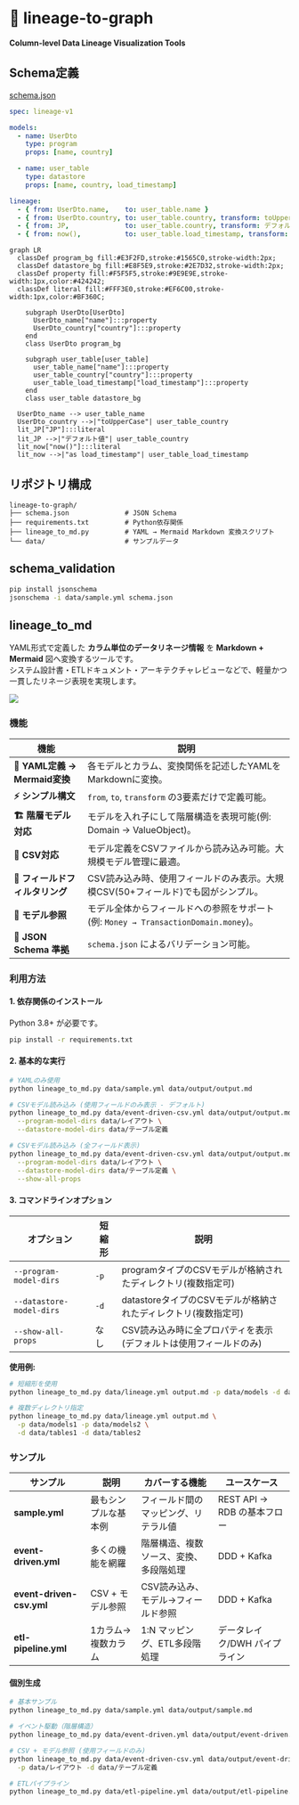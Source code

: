 # 🧩 lineage-to-graph

**Column-level Data Lineage Visualization Tools**

## Schema定義

[schema.json](./schema.json)

```yml
spec: lineage-v1

models:
  - name: UserDto
    type: program
    props: [name, country]

  - name: user_table
    type: datastore
    props: [name, country, load_timestamp]

lineage:
  - { from: UserDto.name,    to: user_table.name }
  - { from: UserDto.country, to: user_table.country, transform: toUpperCase }
  - { from: JP,              to: user_table.country, transform: デフォルト値 }
  - { from: now(),           to: user_table.load_timestamp, transform: as load_timestamp }
```

```mermaid
graph LR
  classDef program_bg fill:#E3F2FD,stroke:#1565C0,stroke-width:2px;
  classDef datastore_bg fill:#E8F5E9,stroke:#2E7D32,stroke-width:2px;
  classDef property fill:#F5F5F5,stroke:#9E9E9E,stroke-width:1px,color:#424242;
  classDef literal fill:#FFF3E0,stroke:#EF6C00,stroke-width:1px,color:#BF360C;

    subgraph UserDto[UserDto]
      UserDto_name["name"]:::property
      UserDto_country["country"]:::property
    end
    class UserDto program_bg

    subgraph user_table[user_table]
      user_table_name["name"]:::property
      user_table_country["country"]:::property
      user_table_load_timestamp["load_timestamp"]:::property
    end
    class user_table datastore_bg

  UserDto_name --> user_table_name
  UserDto_country -->|"toUpperCase"| user_table_country
  lit_JP["JP"]:::literal
  lit_JP -->|"デフォルト値"| user_table_country
  lit_now["now()"]:::literal
  lit_now -->|"as load_timestamp"| user_table_load_timestamp
```

## リポジトリ構成

```
lineage-to-graph/
├── schema.json              # JSON Schema
├── requirements.txt         # Python依存関係
├── lineage_to_md.py         # YAML → Mermaid Markdown 変換スクリプト
└── data/                    # サンプルデータ
```

## schema_validation

```bash
pip install jsonschema
jsonschema -i data/sample.yml schema.json
```

## lineage_to_md

YAML形式で定義した **カラム単位のデータリネージ情報** を **Markdown + Mermaid** 図へ変換するツールです。  
システム設計書・ETLドキュメント・アーキテクチャレビューなどで、軽量かつ一貫したリネージ表現を実現します。

![](https://share.cleanshot.com/17MNBzGC+)

### 機能

| 機能                           | 説明                                                                                |
| ------------------------------ | ----------------------------------------------------------------------------------- |
| **📜 YAML定義 → Mermaid変換**   | 各モデルとカラム、変換関係を記述したYAMLをMarkdownに変換。                          |
| **⚡ シンプル構文**             | `from`, `to`, `transform` の3要素だけで定義可能。                                   |
| **🏗️ 階層モデル対応**           | モデルを入れ子にして階層構造を表現可能(例: Domain → ValueObject)。                  |
| **📁 CSV対応**                  | モデル定義をCSVファイルから読み込み可能。大規模モデル管理に最適。                   |
| **🎯 フィールドフィルタリング** | CSV読み込み時、使用フィールドのみ表示。大規模CSV(50+フィールド)でも図がシンプル。   |
| **🔗 モデル参照**               | モデル全体からフィールドへの参照をサポート(例: `Money → TransactionDomain.money`)。 |
| **🧱 JSON Schema 準拠**         | `schema.json` によるバリデーション可能。                                            |

### 利用方法

#### 1. 依存関係のインストール

Python 3.8+ が必要です。

```bash
pip install -r requirements.txt
```

#### 2. 基本的な実行

```bash
# YAMLのみ使用
python lineage_to_md.py data/sample.yml data/output/output.md

# CSVモデル読み込み (使用フィールドのみ表示 - デフォルト)
python lineage_to_md.py data/event-driven-csv.yml data/output/output.md \
  --program-model-dirs data/レイアウト \
  --datastore-model-dirs data/テーブル定義

# CSVモデル読み込み (全フィールド表示)
python lineage_to_md.py data/event-driven-csv.yml data/output/output.md \
  --program-model-dirs data/レイアウト \
  --datastore-model-dirs data/テーブル定義 \
  --show-all-props
```

#### 3. コマンドラインオプション

| オプション               | 短縮形 | 説明                                                              |
| ------------------------ | ------ | ----------------------------------------------------------------- |
| `--program-model-dirs`   | `-p`   | programタイプのCSVモデルが格納されたディレクトリ(複数指定可)      |
| `--datastore-model-dirs` | `-d`   | datastoreタイプのCSVモデルが格納されたディレクトリ(複数指定可)    |
| `--show-all-props`       | なし   | CSV読み込み時に全プロパティを表示(デフォルトは使用フィールドのみ) |

**使用例:**
```bash
# 短縮形を使用
python lineage_to_md.py data/lineage.yml output.md -p data/models -d data/tables

# 複数ディレクトリ指定
python lineage_to_md.py data/lineage.yml output.md \
  -p data/models1 -p data/models2 \
  -d data/tables1 -d data/tables2
```

### サンプル

| サンプル                 | 説明                 | カバーする機能                         | ユースケース                  |
| ------------------------ | -------------------- | -------------------------------------- | ----------------------------- |
| **sample.yml**           | 最もシンプルな基本例 | フィールド間のマッピング、リテラル値   | REST API → RDB の基本フロー   |
| **event-driven.yml**     | 多くの機能を網羅     | 階層構造、複数ソース、変換、多段階処理 | DDD + Kafka                   |
| **event-driven-csv.yml** | CSV + モデル参照     | CSV読み込み、モデル→フィールド参照     | DDD + Kafka                   |
| **etl-pipeline.yml**     | 1カラム→複数カラム   | 1:N マッピング、ETL多段階処理          | データレイク/DWH パイプライン |

#### 個別生成

```bash
# 基本サンプル
python lineage_to_md.py data/sample.yml data/output/sample.md

# イベント駆動（階層構造）
python lineage_to_md.py data/event-driven.yml data/output/event-driven.md

# CSV + モデル参照 (使用フィールドのみ)
python lineage_to_md.py data/event-driven-csv.yml data/output/event-driven-csv.md \
  -p data/レイアウト -d data/テーブル定義

# ETLパイプライン
python lineage_to_md.py data/etl-pipeline.yml data/output/etl-pipeline.md
```
